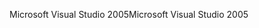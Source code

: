 <span data-ttu-id="a7946-101">Microsoft Visual Studio 2005</span><span class="sxs-lookup"><span data-stu-id="a7946-101">Microsoft Visual Studio 2005</span></span>